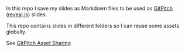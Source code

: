In this repo I save my slides as Markdown files to be used as [GitPitch](https://gitpitch.com/) ([reveal.js](http://lab.hakim.se/reveal-js/#/)) slides.

This repo contains slides in different folders so I can reuse some assets globally.

See [GitPitch Asset Sharing](https://github.com/gitpitch/gitpitch/wiki/Asset-Sharing)
